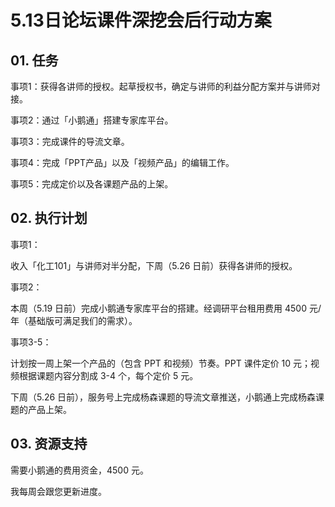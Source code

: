 # 5.13日论坛课件深挖会后行动方案

## 01. 任务

事项1：获得各讲师的授权。起草授权书，确定与讲师的利益分配方案并与讲师对接。

事项2：通过「小鹅通」搭建专家库平台。

事项3：完成课件的导流文章。

事项4：完成「PPT产品」以及「视频产品」的编辑工作。

事项5：完成定价以及各课题产品的上架。

## 02. 执行计划

事项1：

收入「化工101」与讲师对半分配，下周（5.26 日前）获得各讲师的授权。

事项2：

本周（5.19 日前）完成小鹅通专家库平台的搭建。经调研平台租用费用 4500 元/年（基础版可满足我们的需求）。

事项3-5：

计划按一周上架一个产品的（包含 PPT 和视频）节奏。PPT 课件定价 10 元；视频根据课题内容分割成 3-4 个，每个定价 5 元。

下周（5.26 日前），服务号上完成杨森课题的导流文章推送，小鹅通上完成杨森课题的产品上架。

## 03. 资源支持

需要小鹅通的费用资金，4500 元。

我每周会跟您更新进度。

